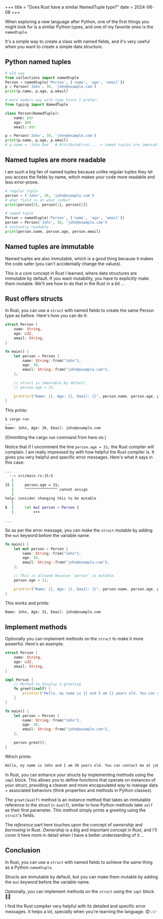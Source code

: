 +++
title = "Does Rust have a similar NamedTuple type?"
date = 2024-06-08
+++

When exploring a new language after Python, one of the first things you might look for is a similar Python types, and one of my favorite ones is the `namedtuple`.

It's a simple way to create a class with named fields, and it's very useful when you want to create a simple data structure.

## Python named tuples

```python
# old way
from collections import namedtuple
Person = namedtuple('Person', ['name', 'age', 'email'])
p = Person('John', 30, 'john@example.com')
print(p.name, p.age, p.email)

# more modern way with type hints I prefer:
from typing import NamedTuple

class Person(NamedTuple):
    name: str
    age: int
    email: str

p = Person('John', 30, 'john@example.com')
print(p.name, p.age, p.email)
# p.name = 'John Doe'  # AttributeError... -> named tuples are immutable
```

## Named tuples are more readable

I am such a big fan of named tuples because unlike regular tuples they let you access the fields by name, which makes your code more readable and less error-prone.

```python
# regular tuple
person = ('John', 30, 'john@example.com')
# what field is at what index?
print(person[0], person[1], person[2])

# named tuple
Person = namedtuple('Person', ['name', 'age', 'email'])
person = Person('John', 30, 'john@example.com')
# instantly readable
print(person.name, person.age, person.email)
```

## Named tuples are immutable

Named tuples are also immutable, which is a good thing because it makes the code safer (you can't accidentally change the values).

This is a core concept in Rust I learned, where data structures are immutable by default. If you want mutability, you have to explicitly make them mutable. We'll see how to do that in the Rust in a bit ...

## Rust offers structs

In Rust, you can use a `struct` with named fields to create the same Person type as before. Here's how you can do it:

```rust
struct Person {
    name: String,
    age: u32,
    email: String,
}

fn main() {
    let person = Person {
        name: String::from("John"),
        age: 30,
        email: String::from("john@example.com"),
    };

    // struct is immutable by default
    // person.age = 31;

    println!("Name: {}, Age: {}, Email: {}", person.name, person.age, person.email);
}
```

This prints:

```bash
$ cargo run
...
Name: John, Age: 30, Email: john@example.com
```

(Ommitting the cargo run command from here on.)

Notice that if I uncomment the line `person.age = 31;` the Rust compiler will complain. I am really impressed by with how helpful the Rust compiler is. It gives you very helpful and specific error messages. Here's what it says in this case:

```bash
...
  --> src/main.rs:15:5
   |
15 |     person.age = 31;
   |     ^^^^^^^^^^^^^^^ cannot assign
   |
help: consider changing this to be mutable
   |
8  |     let mut person = Person {
   |         +++

...
```

So as per the error message, you can make the `struct` mutable by adding the `mut` keyword before the variable name:

```rust
fn main() {
    let mut person = Person {
        name: String::from("John"),
        age: 30,
        email: String::from("john@example.com"),
    };

    // This is allowed because `person` is mutable.
    person.age = 31;

    println!("Name: {}, Age: {}, Email: {}", person.name, person.age, person.email);
}
```

This works and prints:

```bash
Name: John, Age: 31, Email: john@example.com
```

## Implement methods

Optionally you can implement methods on the `struct` to make it more powerful. Here's an example:

```rust
struct Person {
    name: String,
    age: u32,
    email: String,
}

impl Person {
    // Method to display a greeting
    fn greet(&self) {
        println!("Hello, my name is {} and I am {} years old. You can contact me at {}", self.name, self.age, self.email);
    }
}

fn main() {
    let person = Person {
        name: String::from("John"),
        age: 30,
        email: String::from("john@example.com"),
    };

    person.greet();
}
```

Which prints:

```bash
Hello, my name is John and I am 30 years old. You can contact me at john@example.com
```

In Rust, you can enhance your structs by implementing methods using the `impl` block. This allows you to define functions that operate on instances of your struct, providing a cleaner and more encapsulated way to manage data + associated behaviors (think properties and methods in Python classes).

The `greet(&self)` method is an instance method that takes an immutable reference to the struct (= `&self`), similar to how Python methods take `self` as their first parameter. This method simply prints a greeting using the `struct`'s fields.

The _reference_ part here touches upon the concept of _ownership_ and _borrowing_ in Rust. _Ownership_ is a big and important concept in Rust, and I'll cover it here more in detail when I have a better understanding of it ...

## Conclusion

In Rust, you can use a `struct` with named fields to achieve the same thing as a Python `namedtuple`.

Structs are immutable by default, but you can make them mutable by adding the `mut` keyword before the variable name.

Optionally, you can implement methods on the `struct` using the `impl` block. 🦀😎

I find the Rust compiler very helpful with its detailed and specific error messages. It helps a lot, specially when you're learning the language. 😍💡📈
